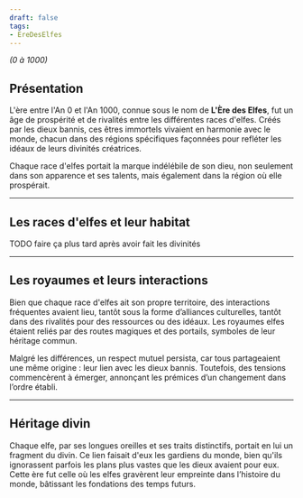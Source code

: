 ```yaml
---
draft: false
tags:
- EreDesElfes
---
```


*(0 à 1000)*

## Présentation

L'ère entre l'An 0 et l'An 1000, connue sous le nom de **L'Ère des Elfes**, fut un âge de prospérité et de rivalités entre les différentes races d'elfes. Créés par les dieux bannis, ces êtres immortels vivaient en harmonie avec le monde, chacun dans des régions spécifiques façonnées pour refléter les idéaux de leurs divinités créatrices.

Chaque race d'elfes portait la marque indélébile de son dieu, non seulement dans son apparence et ses talents, mais également dans la région où elle prospérait.

---

## Les races d'elfes et leur habitat
TODO faire ça plus tard après avoir fait les divinités

---

## Les royaumes et leurs interactions

Bien que chaque race d'elfes ait son propre territoire, des interactions fréquentes avaient lieu, tantôt sous la forme d’alliances culturelles, tantôt dans des rivalités pour des ressources ou des idéaux. Les royaumes elfes étaient reliés par des routes magiques et des portails, symboles de leur héritage commun.

Malgré les différences, un respect mutuel persista, car tous partageaient une même origine : leur lien avec les dieux bannis. Toutefois, des tensions commencèrent à émerger, annonçant les prémices d’un changement dans l’ordre établi.

---

## Héritage divin

Chaque elfe, par ses longues oreilles et ses traits distinctifs, portait en lui un fragment du divin. Ce lien faisait d'eux les gardiens du monde, bien qu'ils ignorassent parfois les plans plus vastes que les dieux avaient pour eux. Cette ère fut celle où les elfes gravèrent leur empreinte dans l’histoire du monde, bâtissant les fondations des temps futurs.
